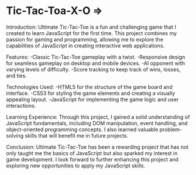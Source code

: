 # Tic-Tac-Toa-X-O =>

Introduction:
Ultimate Tic-Tac-Toe is a fun and challenging game that I created to learn JavaScript for the first time. This project combines my passion for gaming and programming, allowing me to explore the capabilities of JavaScript in creating interactive web applications.

Features:
-Classic Tic-Tac-Toe gameplay with a twist.
-Responsive design for seamless gameplay on desktop and mobile devices.
-AI opponent with varying levels of difficulty.
-Score tracking to keep track of wins, losses, and ties.

Technologies Used:
-HTML5 for the structure of the game board and interface.
-CSS3 for styling the game elements and creating a visually appealing layout.
-JavaScript for implementing the game logic and user interactions.

Learning Experience:
Through this project, I gained a solid understanding of JavaScript fundamentals, including DOM manipulation, event handling, and object-oriented programming concepts. I also learned valuable problem-solving skills that will benefit me in future projects.

Conclusion:
Ultimate Tic-Tac-Toe has been a rewarding project that has not only taught me the basics of JavaScript but also sparked my interest in game development. I look forward to further enhancing this project and exploring new opportunities to apply my JavaScript skills.
